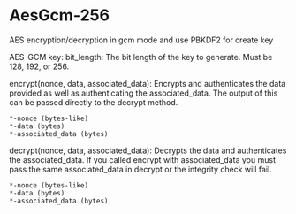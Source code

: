 # AesGcm-256
AES encryption/decryption in gcm mode and use PBKDF2 for create key


AES-GCM key:
  bit_length: The bit length of the key to generate. Must be 128, 192, or 256.
 
encrypt(nonce, data, associated_data):
  Encrypts and authenticates the data provided as well as authenticating the associated_data.
  The output of this can be passed directly to the decrypt method.
  
    *-nonce (bytes-like)
    *-data (bytes)
    *-associated_data (bytes)

decrypt(nonce, data, associated_data):
  Decrypts the data and authenticates the associated_data.
  If you called encrypt with associated_data you must pass the same associated_data in decrypt or the integrity check will fail.
  
    *-nonce (bytes-like)
    *-data (bytes)
    *-associated_data (bytes)

